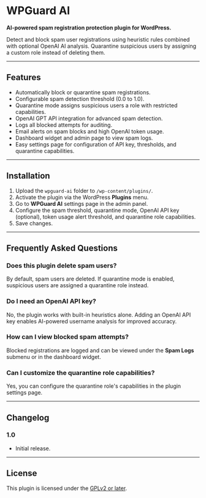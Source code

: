 # WPGuard AI

**AI-powered spam registration protection plugin for WordPress.**

Detect and block spam user registrations using heuristic rules combined with optional OpenAI AI analysis. Quarantine suspicious users by assigning a custom role instead of deleting them.

---

## Features

- Automatically block or quarantine spam registrations.
- Configurable spam detection threshold (0.0 to 1.0).
- Quarantine mode assigns suspicious users a role with restricted capabilities.
- OpenAI GPT API integration for advanced spam detection.
- Logs all blocked attempts for auditing.
- Email alerts on spam blocks and high OpenAI token usage.
- Dashboard widget and admin page to view spam logs.
- Easy settings page for configuration of API key, thresholds, and quarantine capabilities.

---

## Installation

1. Upload the `wpguard-ai` folder to `/wp-content/plugins/`.
2. Activate the plugin via the WordPress **Plugins** menu.
3. Go to **WPGuard AI** settings page in the admin panel.
4. Configure the spam threshold, quarantine mode, OpenAI API key (optional), token usage alert threshold, and quarantine role capabilities.
5. Save changes.

---

## Frequently Asked Questions

### Does this plugin delete spam users?

By default, spam users are deleted. If quarantine mode is enabled, suspicious users are assigned a quarantine role instead.

### Do I need an OpenAI API key?

No, the plugin works with built-in heuristics alone. Adding an OpenAI API key enables AI-powered username analysis for improved accuracy.

### How can I view blocked spam attempts?

Blocked registrations are logged and can be viewed under the **Spam Logs** submenu or in the dashboard widget.

### Can I customize the quarantine role capabilities?

Yes, you can configure the quarantine role's capabilities in the plugin settings page.

---

## Changelog

### 1.0
- Initial release.

---

## License

This plugin is licensed under the [GPLv2 or later](https://www.gnu.org/licenses/gpl-2.0.html).